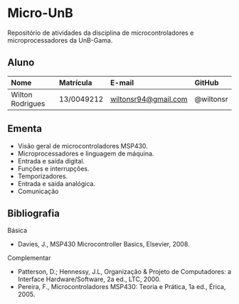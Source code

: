 # Micro-UnB
Repositório de atividades da disciplina de microcontroladores e microprocessadores da UnB-Gama.
## Aluno
| Nome                         | Matrícula     | E-mail                              | GitHub           |
| :----------------------------|:--------------|:------------------------------------|:-----------------|
| Wilton Rodrigues             | 13/0049212    | wiltonsr94@gmail.com                | @wiltonsr        |
## Ementa
- Visão geral de microcontroladores MSP430.
- Microprocessadores e linguagem de máquina.
- Entrada e saída digital.
- Funções e interrupções.
- Temporizadores.
- Entrada e saída analógica.
- Comunicação

## Bibliografia
Básica

- Davies, J., MSP430 Microcontroller Basics, Elsevier, 2008.

Complementar

- Patterson, D.; Hennessy, J.L, Organização & Projeto de Computadores: a Interface Hardware/Software, 2a ed., LTC, 2000.
- Pereira, F., Microcontroladores MSP430: Teoria e Prática, 1a ed., Érica, 2005.
